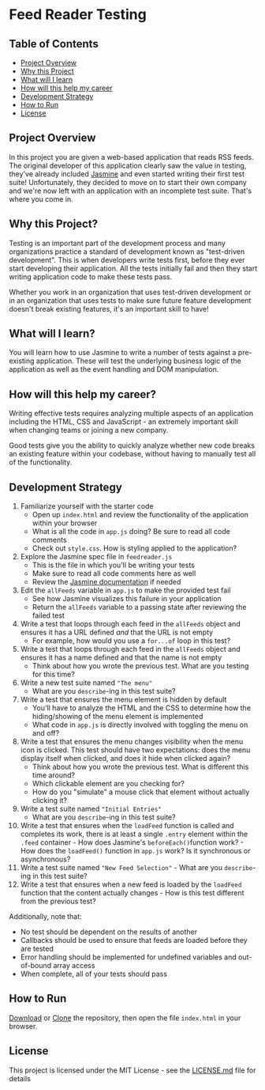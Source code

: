 
# Feed Reader Testing

## Table of Contents

* [Project Overview](#project-overview)
* [Why this Project](#why-this-project)
* [What will I learn](#what-will-i-learn)
* [How will this help my career](#how-will-this-help-my-career)
* [Development Strategy](#development-strategy)
* [How to Run](#how-to-run)
*  [License](#license)

## Project Overview

In this project you are given a web-based application that reads RSS feeds. The original developer of this application clearly saw the value in testing, they've already included  [Jasmine](http://jasmine.github.io/)  and even started writing their first test suite! Unfortunately, they decided to move on to start their own company and we're now left with an application with an incomplete test suite. That's where you come in.

## Why this Project?

Testing is an important part of the development process and many organizations practice a standard of development known as "test-driven development". This is when developers write tests first, before they ever start developing their application. All the tests initially fail and then they start writing application code to make these tests pass.

Whether you work in an organization that uses test-driven development or in an organization that uses tests to make sure future feature development doesn't break existing features, it's an important skill to have!

## What will I learn?

You will learn how to use Jasmine to write a number of tests against a pre-existing application. These will test the underlying business logic of the application as well as the event handling and DOM manipulation.

## How will this help my career?

Writing effective tests requires analyzing multiple aspects of an application including the HTML, CSS and JavaScript - an extremely important skill when changing teams or joining a new company.

Good tests give you the ability to quickly analyze whether new code breaks an existing feature within your codebase, without having to manually test all of the functionality.

## Development Strategy

1.  Familiarize yourself with the starter code
    -   Open up  `index.html`  and review the functionality of the application within your browser
    -   What is all the code in  `app.js`  doing? Be sure to read all code comments
    -   Check out  `style.css`. How is styling applied to the application?
2.  Explore the Jasmine spec file in  `feedreader.js`
    -   This is the file in which you'll be writing your tests
    -   Make sure to read all code comments here as well
    -   Review the  [Jasmine documentation](http://jasmine.github.io/)  if needed
3.  Edit the  `allFeeds`  variable in  `app.js`  to make the provided test fail
    -   See how Jasmine visualizes this failure in your application
    -   Return the  `allFeeds`  variable to a passing state after reviewing the failed test
4.  Write a test that loops through each feed in the  `allFeeds`  object and ensures it has a URL defined  _and_  that the URL is not empty
    -   For example, how would you use a  `for...of`  loop in this test?
5.  Write a test that loops through each feed in the  `allFeeds`  object and ensures it has a name defined and that the name is not empty
    -   Think about how you wrote the previous test. What are you testing for this time?
6.  Write a new test suite named  `"The menu"`
    -   What are you  `describe`-ing in this test suite?
7.  Write a test that ensures the menu element is hidden by default
    -   You'll have to analyze the HTML and the CSS to determine how the hiding/showing of the menu element is implemented
    -   What code in  `app.js`  is directly involved with toggling the menu on and off?
8.  Write a test that ensures the menu changes visibility when the menu icon is clicked. This test should have two expectations: does the menu display itself when clicked, and does it hide when clicked again?
    -   Think about how you wrote the previous test. What is different this time around?
    -   Which clickable element are you checking for?
    -   How do you "simulate" a mouse click that element without actually clicking it?
9.  Write a test suite named  `"Initial Entries"`
    -   What are you  `describe`-ing in this test suite?
10.  Write a test that ensures when the  `loadFeed`  function is called and completes its work, there is at least a single  `.entry`  element within the  `.feed`  container
    -   How does Jasmine's  `beforeEach()`function work?
    -   How does the  `loadFeed()`  function in  `app.js`  work? Is it synchronous or asynchronous?
11.  Write a test suite named  `"New Feed Selection"`
    -   What are you  `describe`-ing in this test suite?
12.  Write a test that ensures when a new feed is loaded by the  `loadFeed`  function that the content actually changes
    -   How is this test different from the previous test?

Additionally, note that:

-   No test should be dependent on the results of another
-   Callbacks should be used to ensure that feeds are loaded before they are tested
-   Error handling should be implemented for undefined variables and out-of-bound array access
-   When complete, all of your tests should pass

## How to Run

[Download](https://github.com/yasir-albardawil/frontend-nanodegree-feedreader/archive/master.zip) or [Clone](https://github.com/yasir-albardawil/frontend-nanodegree-feedreader.git) the repository, then open the file `index.html` in your browser.

## License

This project is licensed under the MIT License - see the  [LICENSE.md](LICENSE)  file for details
